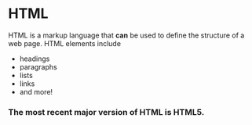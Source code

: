 # HTML

HTML is a markup language that **can** be used to define the structure of a web page. HTML elements include

* headings
* paragraphs
* lists
* links
* and more!
### The most recent major version of HTML is HTML5.